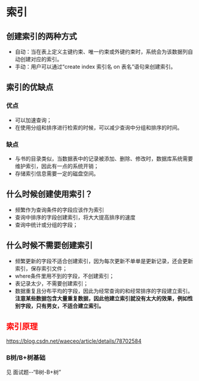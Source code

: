 # 索引

## 创建索引的两种方式

* 自动：当在表上定义主键约束、唯一约束或外键约束时，系统会为该数据列自动创建对应的索引。
* 手动：用户可以通过“create index 索引名 on 表名”语句来创建索引。

## 索引的优缺点

### 优点

* 可以加速查询；
* 在使用分组和排序进行检索的时候，可以减少查询中分组和排序的时间。

### 缺点

* 与书的目录类似，当数据表中的记录被添加、删除、修改时，数据库系统需要维护索引，因此有一点的系统开销；
* 存储索引信息需要一定的磁盘空间。

## 什么时候创建使用索引？

* 频繁作为查询条件的字段应该作为索引
* 查询中排序的字段创建索引，将大大提高排序的速度
* 查询中统计或分组的字段；

## 什么时候不需要创建索引

* 频繁更新的字段不适合创建索引，因为每次更新不单单是更新记录，还会更新索引，保存索引文件；
* where条件里用不到的字段，不创建索引；
* 表记录太少，不需要创建索引；
* 数据重复且分布平均的字段，因此为经常查询的和经常排序的字段建立索引。**注意某些数据包含大量重复数据，因此他建立索引就没有太大的效果，例如性别字段，只有男女，不适合建立索引。**

## <font color=red>索引原理</font>

<https://blog.csdn.net/waeceo/article/details/78702584>

### B树/B+树基础

见  面试题--“B树-B+树”

